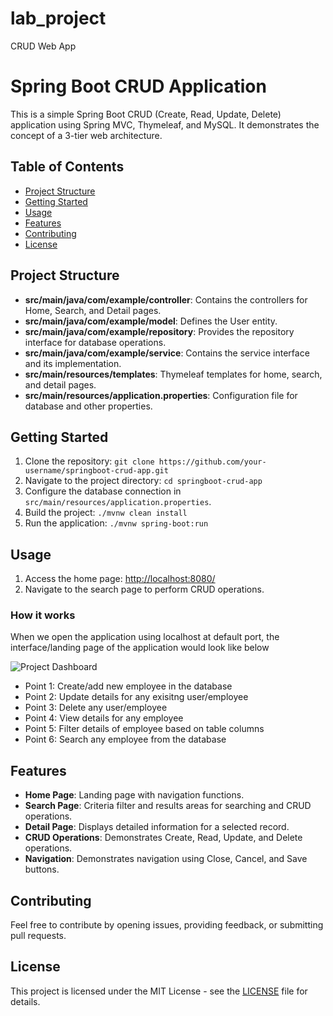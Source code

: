 # lab_project
CRUD Web App
# Spring Boot CRUD Application

This is a simple Spring Boot CRUD (Create, Read, Update, Delete) application using Spring MVC, Thymeleaf, and MySQL. It demonstrates the concept of a 3-tier web architecture.

## Table of Contents
- [Project Structure](#project-structure)
- [Getting Started](#getting-started)
- [Usage](#usage)
- [Features](#features)
- [Contributing](#contributing)
- [License](#license)

## Project Structure

- **src/main/java/com/example/controller**: Contains the controllers for Home, Search, and Detail pages.
- **src/main/java/com/example/model**: Defines the User entity.
- **src/main/java/com/example/repository**: Provides the repository interface for database operations.
- **src/main/java/com/example/service**: Contains the service interface and its implementation.
- **src/main/resources/templates**: Thymeleaf templates for home, search, and detail pages.
- **src/main/resources/application.properties**: Configuration file for database and other properties.

## Getting Started

1. Clone the repository: `git clone https://github.com/your-username/springboot-crud-app.git`
2. Navigate to the project directory: `cd springboot-crud-app`
3. Configure the database connection in `src/main/resources/application.properties`.
4. Build the project: `./mvnw clean install`
5. Run the application: `./mvnw spring-boot:run`

## Usage

1. Access the home page: [http://localhost:8080/](http://localhost:8080/)
2. Navigate to the search page to perform CRUD operations.

### How it works

When we open the application using localhost at default port, the interface/landing page of the application would look like below

![Project Dashboard](https://github.com/Saima786-Far/lab_project/assets/84591699/c918b166-cfa3-465d-b6cf-fc74e33c521e)

- Point 1: Create/add new employee in the database
- Point 2: Update details for any exisitng user/employee
- Point 3: Delete any user/employee
- Point 4: View details for any employee
- Point 5: Filter details of employee based on table columns
- Point 6: Search any employee from the database

## Features

- **Home Page**: Landing page with navigation functions.
- **Search Page**: Criteria filter and results areas for searching and CRUD operations.
- **Detail Page**: Displays detailed information for a selected record.
- **CRUD Operations**: Demonstrates Create, Read, Update, and Delete operations.
- **Navigation**: Demonstrates navigation using Close, Cancel, and Save buttons.

## Contributing

Feel free to contribute by opening issues, providing feedback, or submitting pull requests.

## License

This project is licensed under the MIT License - see the [LICENSE](LICENSE) file for details.


